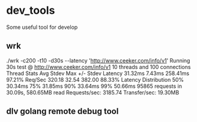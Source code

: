 # dev_tools
Some useful tool for develop

## wrk
./wrk -c200 -t10 -d30s --latency 'http://www.ceeker.com/info/v1' 
Running 30s test @ http://www.ceeker.com/info/v1
  10 threads and 100 connections
  Thread Stats   Avg      Stdev     Max   +/- Stdev
    Latency    31.32ms    7.43ms 258.41ms   97.21%
    Req/Sec   320.18     32.54   382.00     88.33%
  Latency Distribution
     50%   30.34ms
     75%   31.85ms
     90%   33.64ms
     99%   50.66ms
  95865 requests in 30.09s, 580.65MB read
Requests/sec:   3185.74
Transfer/sec:     19.30MB

## dlv  golang remote debug tool
